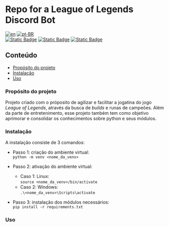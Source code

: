 # Repo for a League of Legends Discord Bot

[![en](https://img.shields.io/badge/lang-en-red.svg)](README.md)
[![pt-BR](https://img.shields.io/badge/lang-pt--BR-green.svg)](README.pt-BR.md)  
[![Static Badge](https://img.shields.io/badge/python-3.12.2-blue?logo=python)](https://www.python.org/downloads/)
[![Static Badge](https://img.shields.io/badge/selenium-4.17.2-brightgreen?logo=selenium)](https://www.selenium.dev/downloads/)
[![Static Badge](https://img.shields.io/badge/discord-2.3.2-blue?logo=discord)](https://discordpy.readthedocs.io/en/stable/#)

## Conteúdo
- [Propósito do projeto](#propósito-do-projeto)
- [Instalação](#instalação)
- [Uso](#uso)

### Propósito do projeto
Projeto criado com o próposito de agilizar e facilitar a jogatina do jogo _League of Legends_, através da busca de _builds_ e runas de campeões. Além da parte de entretenimento, esse projeto também tem como objetivo aprimorar e consolidar os conhecimentos sobre python e seus módulos.

### Instalação
A instalação consiste de 3 comandos:

- Passo 1: criação do ambiente virtual:  
`
python -m venv <nome_da_venv>
`

- Passo 2: ativação do ambiente virtual:
    - Caso 1: Linux:  
    `
    source <nome_da_venv>/bin/activate
    `
    - Caso 2: Windows:  
    `
    .\<nome_da_venv>\Scripts\activate
    `

- Passo 3: instalação dos módulos necessários:  
`
pip install -r requirements.txt
`  


### Uso
